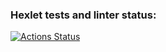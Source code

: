 ### Hexlet tests and linter status:
[![Actions Status](https://github.com/MR-MIM73/qa-engineer-project-84/actions/workflows/hexlet-check.yml/badge.svg)](https://github.com/MR-MIM73/qa-engineer-project-84/actions)